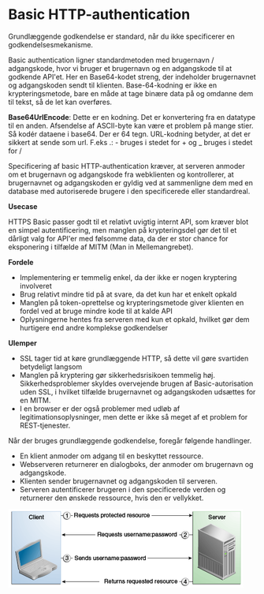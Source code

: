 # Basic HTTP-authentication

Grundlæggende godkendelse er standard, når du ikke specificerer en godkendelsesmekanisme.

Basic authentication ligner standardmetoden med brugernavn / adgangskode, hvor vi bruger et brugernavn og en adgangskode til at godkende API'et. Her en Base64-kodet streng, der indeholder brugernavnet og adgangskoden sendt til klienten. Base-64-kodning er ikke en krypteringsmetode, bare en måde at tage binære data på og omdanne dem til tekst, så de let kan overføres.

**Base64UrlEncode**:
Dette er en kodning. Det er konvertering fra en datatype til en anden. Afsendelse af ASCII-byte kan være et problem på mange stier. Så kodér dataene i base64. Der er 64 tegn. URL-kodning betyder, at det er sikkert at sende som url. F.eks .: - bruges i stedet for + og \_ bruges i stedet for /

Specificering af basic HTTP-authentication kræver, at serveren anmoder om et brugernavn og adgangskode fra webklienten og kontrollerer, at brugernavnet og adgangskoden er gyldig ved at sammenligne dem med en database med autoriserede brugere i den specificerede eller standardreal.

**Usecase**

HTTPS Basic passer godt til et relativt uvigtig internt API, som kræver blot en simpel autentificering, men manglen på krypteringsdel gør det til et dårligt valg for API'er med følsomme data, da der er stor chance for eksponering i tilfælde af MITM (Man in Mellemangrebet).

**Fordele**

- Implementering er temmelig enkel, da der ikke er nogen kryptering involveret
- Brug relativt mindre tid på at svare, da det kun har et enkelt opkald
- Manglen på token-oprettelse og krypteringsmetode giver klienten en fordel ved at bruge mindre kode til at kalde API
- Oplysningerne hentes fra serveren med kun et opkald, hvilket gør dem hurtigere end andre komplekse godkendelser

**Ulemper**

- SSL tager tid at køre grundlæggende HTTP, så dette vil gøre svartiden betydeligt langsom
- Manglen på kryptering gør sikkerhedsrisikoen temmelig høj. Sikkerhedsproblemer skyldes overvejende brugen af Basic-autorisation uden SSL, i hvilket tilfælde brugernavnet og adgangskoden udsættes for en MITM.
- I en browser er der også problemer med udløb af legitimationsoplysninger, men dette er ikke så meget af et problem for REST-tjenester.

Når der bruges grundlæggende godkendelse, foregår følgende handlinger.

- En klient anmoder om adgang til en beskyttet ressource.
- Webserveren returnerer en dialogboks, der anmoder om brugernavn og adgangskode.
- Klienten sender brugernavnet og adgangskoden til serveren.
- Serveren autentificerer brugeren i den specificerede verden og returnerer den ønskede ressource, hvis den er vellykket.

![Basic auth](basicHTTPAuth.png)
